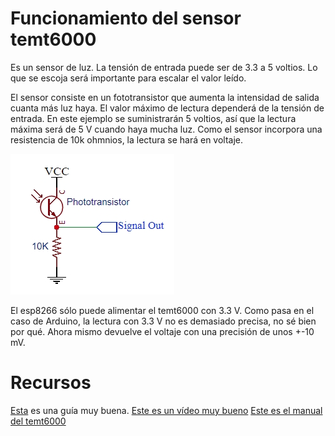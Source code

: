 # Funcionamiento del sensor temt6000

Es un sensor de luz. La tensión de entrada puede ser de 3.3 a 5 voltios. Lo que se escoja será importante para escalar el valor leído.

El sensor consiste en un fototransistor que aumenta la intensidad de salida cuanta más luz haya. El valor máximo de lectura dependerá de la tensión de entrada. En este ejemplo se suministrarán 5 voltios, así que la lectura máxima será de 5 V cuando haya mucha luz. Como el sensor incorpora una resistencia de 10k ohmnios, la lectura se hará en voltaje.

![](https://github.com/Xayiide/esp-8266-pruebas/blob/main/assets/temt6000_schem.jpg)

El esp8266 sólo puede alimentar el temt6000 con 3.3 V. Como pasa en el caso de Arduino, la lectura con 3.3 V no es demasiado precisa, no sé bien por qué. Ahora mismo devuelve el voltaje con una precisión de unos +-10 mV.


# Recursos
[Esta](https://protosupplies.com/product/temt6000-ambient-light-sensor-module/) es una guía muy buena.
[Este es un vídeo muy bueno](https://www.youtube.com/watch?v=HwQFhM8IdeQ)
[Este es el manual del temt6000](https://www.vishay.com/docs/81579/temt6000.pdf)
